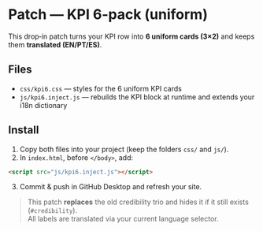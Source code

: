 
# Patch — KPI 6-pack (uniform)

This drop‑in patch turns your KPI row into **6 uniform cards (3×2)** and keeps them **translated (EN/PT/ES)**.

## Files
- `css/kpi6.css` — styles for the 6 uniform KPI cards
- `js/kpi6.inject.js` — rebuilds the KPI block at runtime and extends your i18n dictionary

## Install
1) Copy both files into your project (keep the folders `css/` and `js/`).
2) In `index.html`, before `</body>`, add:
```html
<script src="js/kpi6.inject.js"></script>
```
3) Commit & push in GitHub Desktop and refresh your site.

> This patch **replaces** the old credibility trio and hides it if it still exists (`#credibility`).  
> All labels are translated via your current language selector.
